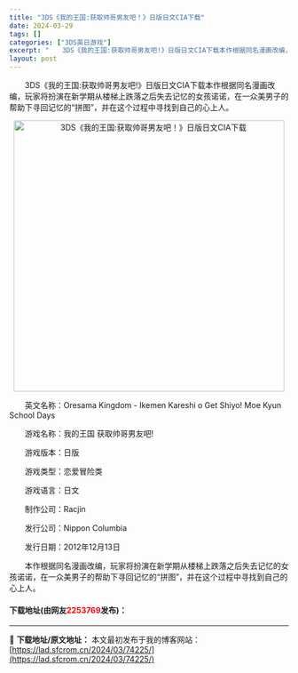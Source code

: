 ```yaml
---
title: "3DS《我的王国:获取帅哥男友吧！》日版日文CIA下载"
date: 2024-03-29
tags: []
categories: ["3DS英日游戏"]
excerpt: "　　3DS《我的王国:获取帅哥男友吧!》日版日文CIA下载本作根据同名漫画改编，玩家将扮演在新学期从楼梯上跌落之后失去记忆的女孩诺诺，在一众美男子的帮助下寻回记忆的&ldquo;拼图&rdquo;，并在这个过程中寻找到自己的心上人。 　　英文名称：Oresama Kingdom - Ikemen K&hellip;"
layout: post
---
```


 <p>　　3DS《我的王国:获取帅哥男友吧!》日版日文CIA下载本作根据同名漫画改编，玩家将扮演在新学期从楼梯上跌落之后失去记忆的女孩诺诺，在一众美男子的帮助下寻回记忆的&ldquo;拼图&rdquo;，并在这个过程中寻找到自己的心上人。</p> <p align="center"><img align="" border="0" src="https://lad.sfcrom.cn/wp-content/uploads/2024/03/20240329_6606202046541.webp" width="488" alt="3DS《我的王国:获取帅哥男友吧！》日版日文CIA下载" /></p> <p>　　英文名称：Oresama Kingdom - Ikemen Kareshi o Get Shiyo! Moe Kyun School Days</p> <p>　　游戏名称：我的王国 获取帅哥男友吧!</p> <p>　　游戏版本：日版</p> <p>　　游戏类型：恋爱冒险类</p> <p>　　游戏语言：日文</p> <p>　　制作公司：Racjin</p> <p>　　发行公司：Nippon Columbia</p> <p>　　发行日期：2012年12月13日</p> <p>　　本作根据同名漫画改编，玩家将扮演在新学期从楼梯上跌落之后失去记忆的女孩诺诺，在一众美男子的帮助下寻回记忆的&ldquo;拼图&rdquo;，并在这个过程中寻找到自己的心上人。</p> <p><h4>下载地址(由网友<font color="red">2253769</font>发布)：</h4></p> 

---
📖 **下载地址/原文地址：** 本文最初发布于我的博客网站：[https://lad.sfcrom.cn/2024/03/74225/](https://lad.sfcrom.cn/2024/03/74225/)
